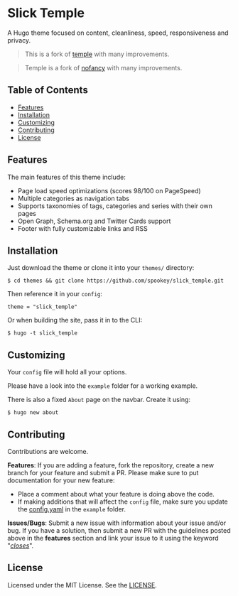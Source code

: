 # Slick Temple

A Hugo theme focused on content, cleanliness, speed, responsiveness and privacy.

> This is a fork of [temple](https://github.com/aos/temple) with many
  improvements.

> Temple is a fork of [nofancy](https://github.com/gizak/nofancy) with many
  improvements.


## Table of Contents
* [Features](#features)
* [Installation](#installation)
* [Customizing](#customizing)
* [Contributing](#contributing)
* [License](#license)


## Features
The main features of this theme include:
* Page load speed optimizations (scores 98/100 on PageSpeed)
* Multiple categories as navigation tabs
* Supports taxonomies of tags, categories and series with their own pages
* Open Graph, Schema.org and Twitter Cards support
* Footer with fully customizable links and RSS


## Installation
Just download the theme or clone it into
your `themes/` directory:
```
$ cd themes && git clone https://github.com/spookey/slick_temple.git
```
Then reference it in your `config`:
```
theme = "slick_temple"
```
Or when building the site, pass it in to the CLI:
```
$ hugo -t slick_temple
```

## Customizing
Your `config` file will hold all your options.

Please have a look into the `example` folder for a working example.

There is also a fixed `About` page on the navbar. Create it using:
```
$ hugo new about
```

## Contributing
Contributions are welcome.

**Features**:
If you are adding a feature, fork the repository, create a new branch
for your feature and submit a PR.
Please make sure to put documentation for your new feature:
- Place a comment about what your feature is doing above the code.
- If making additions that will affect the `config` file, make sure you update
  the [config.yaml](example/config.yaml) in the `example` folder.

**Issues/Bugs**:
Submit a new issue with information about your issue and/or bug. If you
have a solution, then submit a new PR with the guidelines posted above in the
**features** section and link your issue to it using the keyword "[*closes*](https://help.github.com/articles/closing-issues-using-keywords/)".


## License
Licensed under the MIT License. See the [LICENSE](LICENSE).
